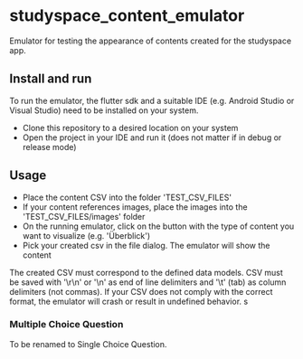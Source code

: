 # studyspace_content_emulator

Emulator for testing the appearance of contents created for the studyspace app.

## Install and run
To run the emulator, the flutter sdk and a suitable IDE (e.g. Android Studio or Visual Studio) need
to be installed on your system.

- Clone this repository to a desired location on your system
- Open the project in your IDE and run it (does not matter if in debug or release mode)

## Usage
- Place the content CSV into the folder 'TEST_CSV_FILES'
- If your content references images, place the images into the 'TEST_CSV_FILES/images' folder
- On the running emulator, click on the button with the type of content you want to visualize (e.g. 'Überblick')
- Pick your created csv in the file dialog. The emulator will show the content

The created CSV must correspond to the defined data models. CSV must be saved with '\r\n' or '\n' as
end of line delimiters and '\t' (tab) as column delimiters (not commas). If your CSV does not
comply with the correct format, the emulator will crash or result in undefined behavior.
s
### Multiple Choice Question
To be renamed to Single Choice Question.
